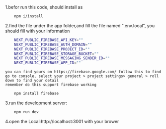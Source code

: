 1.befor run this code, should install as
```bash
	npm i/install
```

2.find the file under the app folder,and fill the file named ".env.local", you should fill with your information 
```bash
	NEXT_PUBLIC_FIREBASE_API_KEY=""
	NEXT_PUBLIC_FIREBASE_AUTH_DOMAIN=""
	NEXT_PUBLIC_FIREBASE_PROJECT_ID=""
	NEXT_PUBLIC_FIREBASE_STORAGE_BUCKET=""
	NEXT_PUBLIC_FIREBASE_MESSAGING_SENDER_ID=""
	NEXT_PUBLIC_FIREBASE_APP_ID=""
```
	you can find yours on https://firebase.google.com/ follow this to find
	go to console, select your project > project settings> general > roll down to find your detail
	remember do this support firebase working 
```bash
	npm install firebase	
```

3.run the development server:
```bash
	npm run dev
```

4.open the Local:http://localhost:3001 with your brower

